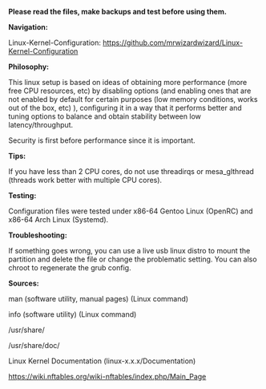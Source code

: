 **Please read the files, make backups and test before using them.**

**Navigation:**

Linux-Kernel-Configuration: https://github.com/mrwizardwizard/Linux-Kernel-Configuration
 
**Philosophy:**

This linux setup is based on ideas of obtaining more performance (more free CPU resources, etc) by disabling options (and enabling ones that are not enabled by default for certain purposes (low memory conditions, works out of the box, etc) ), configuring it in a way that it performs better and tuning options to balance and obtain stability between low latency/throughput.

Security is first before performance since it is important.

**Tips:**

If you have less than 2 CPU cores, do not use threadirqs or mesa_glthread (threads work better with multiple CPU cores).

**Testing:**

Configuration files were tested under x86-64 Gentoo Linux (OpenRC) and x86-64 Arch Linux (Systemd).

**Troubleshooting:**

If something goes wrong, you can use a live usb linux distro to mount the partition and delete the file or change the problematic setting. You can also chroot to regenerate the grub config.

**Sources:**

man (software utility, manual pages) (Linux command)

info (software utility) (Linux command)

/usr/share/

/usr/share/doc/

Linux Kernel Documentation (linux-x.x.x/Documentation)

https://wiki.nftables.org/wiki-nftables/index.php/Main_Page
